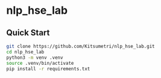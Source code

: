 # nlp_hse_lab

## Quick Start

```bash
git clone https://github.com/Kitsumetri/nlp_hse_lab.git
cd nlp_hse_lab
python3 -m venv .venv
source .venv/bin/activate
pip install -r requirements.txt
```
